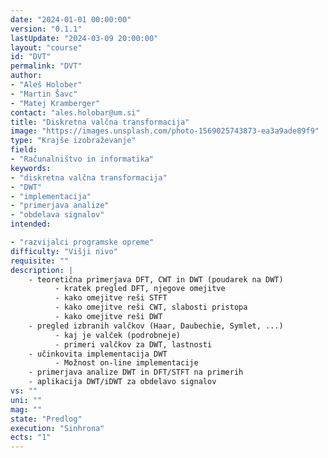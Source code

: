 ```yaml
---
date: "2024-01-01 00:00:00" 
version: "0.1.1"
lastUpdate: "2024-03-09 20:00:00"
layout: "course"
id: "DVT"
permalink: "DVT"
author:
- "Aleš Holober"
- "Martin Šavc"
- "Matej Kramberger"
contact: "ales.holobar@um.si"
title: "Diskretna valčna transformacija"
image: "https://images.unsplash.com/photo-1569025743873-ea3a9ade89f9"
type: "Krajše izobraževanje"
field:
- "Računalništvo in informatika"
keywords:
- "diskretna valčna transformacija"
- "DWT"
- "implementacija"
- "primerjava analize"
- "obdelava signalov"
intended:

- "razvijalci programske opreme"
difficulty: "Višji nivo"
requisite: ""
description: |
    - teoretična primerjava DFT, CWT in DWT (poudarek na DWT)
          - kratek pregled DFT, njegove omejitve 
          - kako omejitve reši STFT
          - kako omejitve reši CWT, slabosti pristopa
          - kako omejitve reši DWT
    - pregled izbranih valčkov (Haar, Daubechie, Symlet, ...)
          - kaj je valček (podrobneje)
          - primeri valčkov za DWT, lastnosti 
    - učinkovita implementacija DWT
          - Možnost on-line implementacije
    - primerjava analize DWT in DFT/STFT na primerih
    - aplikacija DWT/iDWT za obdelavo signalov
vs: ""
uni: ""
mag: ""
state: "Predlog"
execution: "Sinhrona"
ects: "1"
---
```

